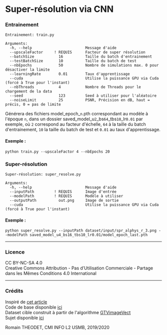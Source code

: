 # Super-résolution via CNN

### Entrainement
```
Entrainement: train.py

Arguments:
  -h, --help                        Message d'aide
  --upscaleFactor     ! REQUIS      Facteur de super résolution
  --batchSize           16          Taille du batch d'entrainement
  --testBatchSize       10          Taille du batch de test
  --nbEpochs            50          Nombre de simulations max. 0 pour désactiver la limite
  --learningRate        0.01        Taux d'apprentissage
  --cuda                            Utilise la puissance GPU via Cuda (forcé à True pour l'instant)
  --nbThreads           4           Nombre de Threads pour le chargement de la data
  --seed                123         Seed à utiliser pour l'aléatoire
  --noiseLimit          25          PSNR, Précision en dB, haut = précis, 0 = pas de limite
```

Générera des fichiers model_epoch_`n`.pth correspondant au modèle à l'époque `n`,
dans un dossier saved_model_u`2`_bs`64`_tbs`10`_lr`0.01` par exemple, où `2` correspond au facteur d'échelle, `64` à la taille du batch d'entrainement, `10` la taille du batch de test et `0.01` au taux d'apprentissage.

[//]: # (This example trains a super-resolution network on the , using crops from the 200 training images, and evaluating on crops of the 100 test images. A snapshot of the model after every epoch with filename model_epoch_<epoch_number>.pth)

#### Exemple :
`python train.py --upscaleFactor 4 --nbEpochs 20`

[//]: # (`python main.py --upscale_factor 3 --batchSize 4 --testBatchSize 100 --nEpochs 30 --lr 0.001`)

### Super-résolution
```
Super-résolution: super_resolve.py

Arguments:
  -h, --help                        Message d'aide
  --inputPath         ! REQUIS      Image d'entrée
  --modelPath         ! REQUIS      Modèle à utiliser
  --outputPath          out.png     Image de sortie
  --cuda                            Utilise la puissance GPU via Cuda (forcé à True pour l'instant)
```

#### Exemple :
`python super_resolve.py --inputPath dataset/input/spr_alphys_r_3.png --modelPath saved_model_u4_bs16_tbs10_lr0.01/model_epoch_last.pth`

[//]: # (`python super_resolve.py --input_image dataset/BSDS300/images/test/16077.jpg --model model_epoch_500.pth --output_filename out.png`)

<hr>

### Licence

CC BY-NC-SA 4.0 <br>
Creative Commons Attribution - Pas d’Utilisation Commerciale - Partage dans les Mêmes Conditions 4.0 International

<hr>

### Crédits

Inspiré de [<u>cet article</u>](https://arxiv.org/abs/1609.05158)
<br>
Code de base disponible [<u>ici</u>](https://github.com/pytorch/examples/tree/master/super_resolution)
<br>
Dataset cible construit à partir de l'algorithme [<u>GTVimageVect</u>](https://github.com/kerautret/GTVimageVect)
<br>
Sujet disponible [<u>ici</u>](https://www.lama.univ-savoie.fr/mediawiki/index.php/VISI401_CMI_:_bibliographie_scientifique#Algorithmes_de_super-r.C3.A9solution_par_apprentissage)

[//]: # ("Real-Time Single Image and Video Super-Resolution Using an Efficient Sub-Pixel Convolutional Neural Network" - Shi et al.)

Romain THEODET, CMI INFO L2 USMB, 2019/2020
